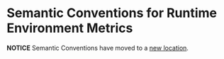 <!--- Hugo front matter used to generate the website version of this page:
linkTitle: Runtime Environment
--->

# Semantic Conventions for Runtime Environment Metrics

**NOTICE** Semantic Conventions have moved to a
[new location](http://github.com/open-telemetry/semantic-conventions).
